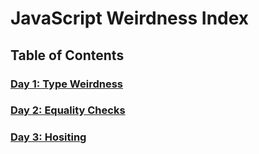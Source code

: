 # JavaScript Weirdness Index

## Table of Contents

### [Day 1: Type Weirdness](./Day1/day1.md)
### [Day 2: Equality Checks](./Day2/day2.md)
### [Day 3: Hositing](./Day3/day3.md)
